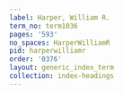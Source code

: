 ```yaml
---
label: Harper, William R.
term_no: term1036
pages: '593'
no_spaces: HarperWilliamR
pid: harperwilliamr
order: '0376'
layout: generic_index_term
collection: index-headings
---
```

